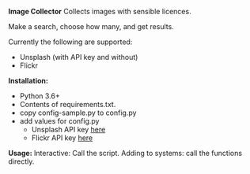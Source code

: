 **Image Collector**
Collects images with sensible licences.

Make a search, choose how many, and get results.

Currently the following are supported:
- Unsplash (with API key and without)
- Flickr


**Installation:**
 - Python 3.6+
 - Contents of requirements.txt.
 - copy config-sample.py to config.py
 - add values for config.py
    - Unsplash API key [here](https://unsplash.com/developers)
    - Flickr API key [here](https://www.flickr.com/services/api/misc.api_keys.html)

**Usage:**
Interactive: Call the script.
Adding to systems: call the functions directly.
